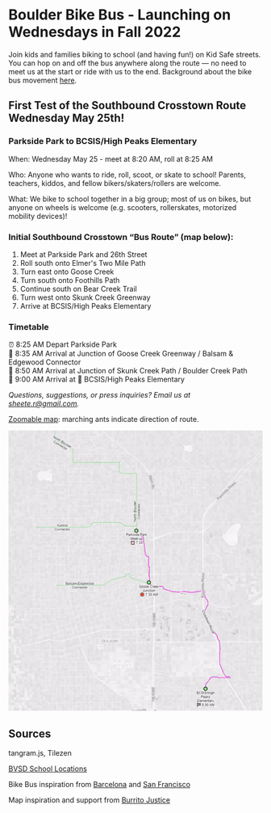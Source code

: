 # Boulder Bike Bus - Launching on Wednesdays in Fall 2022

Join kids and families biking to school (and having fun!) on Kid Safe streets. You can hop on and off the bus anywhere along the route — no need to meet us at the start or ride with us to the end. Background about the bike bus movement [here](https://www.bloomberg.com/news/features/2022-02-10/kids-board-bike-trains-from-barcelona-to-san-francisco).

## First Test of the Southbound Crosstown Route Wednesday May 25th!

### Parkside Park to BCSIS/High Peaks Elementary

When: Wednesday May 25 - meet at 8:20 AM, roll at 8:25 AM

Who: Anyone who wants to ride, roll, scoot, or skate to school! Parents, teachers, kiddos, and fellow bikers/skaters/rollers are welcome.

What: We bike to school together in a big group; most of us on bikes, but anyone on wheels is welcome (e.g. scooters, rollerskates, motorized mobility devices)!


### Initial Southbound Crosstown “Bus Route” (map below):

1. Meet at Parkside Park and 26th Street
3. Roll south onto Elmer's Two Mile Path
4. Turn east onto Goose Creek
5. Turn south onto Foothills Path
6. Continue south on Bear Creek Trail
7. Turn west onto Skunk Creek Greenway
8. Arrive at BCSIS/High Peaks Elementary

### Timetable 

⏰ 8:25 AM Depart Parkside Park   
🛑 8:35 AM Arrival at Junction of Goose Creek Greenway / Balsam & Edgewood Connector   
🛑 8:50 AM Arrival at Junction of Skunk Creek Path / Boulder Creek Path  
🏁 9:00 AM Arrival at 🏫 BCSIS/High Peaks Elementary  


<!--- "Add to your calendar" --->

*Questions, suggestions, or press inquiries? Email us at sheete.r@gmail.com.*

[Zoomable map](https://sheeter.github.io/boulder_bike_bus/map#14/40.0332/-105.2629): marching ants indicate direction of route.

[![screenshot](https://raw.githubusercontent.com/sheeter/boulder_bike_bus/main/images/2022%200427.gif)](https://sheeter.github.io/boulder_bike_bus/map#14/40.0332/-105.2629)

<!---<iframe src='https://sheeter.github.io/boulder_bike_bus/map#14/40.0332/-105.2629' width='100%' height=‘600'> </iframe>--->

## Sources

tangram.js, Tilezen

[BVSD School Locations](https://bvsdschools.maps.arcgis.com/apps/webappviewer/index.html?id=9217a1d6a88a4b769c38495617983d9f)

Bike Bus inspiration from [Barcelona](https://twitter.com/bicibuseixample) and [San Francisco](https://kidsafesf.com/bike-bus)

Map inspiration and support from [Burrito Justice](https://twitter.com/burritojustice)
